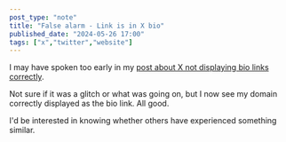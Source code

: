 ```yaml
---
post_type: "note" 
title: "False alarm - Link is in X bio"
published_date: "2024-05-26 17:00"
tags: ["x","twitter","website"]
---
```


I may have spoken too early in my [post about X not displaying bio links correctly](/feed/no-link-in-bio-x-twitter). 

Not sure if it was a glitch or what was going on, but I now see my domain correctly displayed as the bio link. All good. 

I'd be interested in knowing whether others have experienced something similar. 